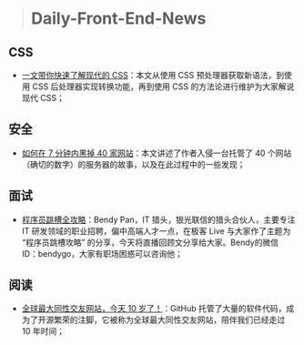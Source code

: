 
> # Daily-Front-End-News

## CSS

- [一文带你快速了解现代的 CSS](http://t.cn/RmdRAiO)：本文从使用 CSS 预处理器获取新语法，到使用 CSS 后处理器实现转换功能，再到使用 CSS 的方法论进行维护为大家解说现代 CSS；

## 安全

- [如何在 7 分钟内黑掉 40 家网站](http://www.10tiao.com/html/236/201804/2650696669/1.html)：本文讲述了作者入侵一台托管了 40 个网站（确切的数字）的服务器的故事，以及在此过程中的一些发现；

## 面试

- [程序员跳槽全攻略](http://www.10tiao.com/html/773/201804/2247487660/1.html)：Bendy Pan，IT 猎头，银光联信的猎头合伙人，主要专注 IT 研发领域的职业招聘，偏中高端人才一点，在极客 Live 与大家作了主题为 “程序员跳槽攻略” 的分享，今天将直播回顾文分享给大家。Bendy的微信 ID：bendygo，大家有职场困惑可以咨询他；

## 阅读

- [全球最大同性交友网站，今天 10 岁了！](http://t.cn/Rmdk2R2)：GitHub 托管了大量的软件代码，成为了开源繁荣的注脚，它被称为全球最大同性交友网站，陪伴我们已经走过 10 年时间；